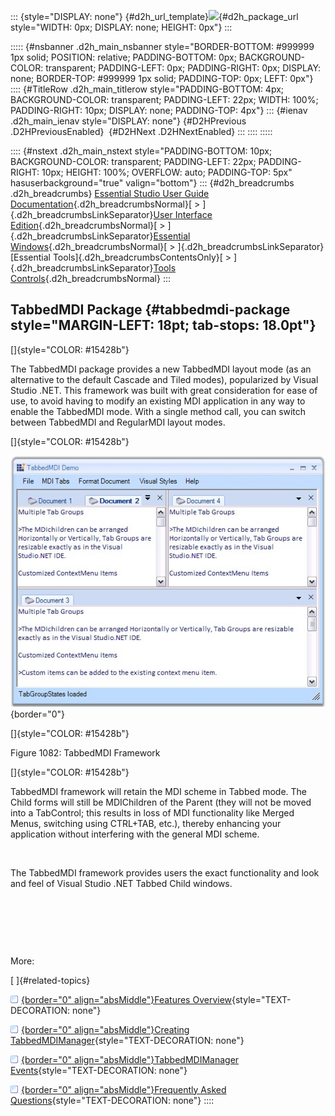 ::: {style="DISPLAY: none"}
[](ms-xhelp:///?Id=d2h_url_template){#d2h_url_template}![](!package_url!){#d2h_package_url style="WIDTH: 0px; DISPLAY: none; HEIGHT: 0px"}
:::

::::: {#nsbanner .d2h_main_nsbanner style="BORDER-BOTTOM: #999999 1px solid; POSITION: relative; PADDING-BOTTOM: 0px; BACKGROUND-COLOR: transparent; PADDING-LEFT: 0px; PADDING-RIGHT: 0px; DISPLAY: none; BORDER-TOP: #999999 1px solid; PADDING-TOP: 0px; LEFT: 0px"}
:::: {#TitleRow .d2h_main_titlerow style="PADDING-BOTTOM: 4px; BACKGROUND-COLOR: transparent; PADDING-LEFT: 22px; WIDTH: 100%; PADDING-RIGHT: 10px; DISPLAY: none; PADDING-TOP: 4px"}
::: {#ienav .d2h_main_ienav style="DISPLAY: none"}
[](ms-xhelp:///?Id=43f4223a-6f92-42ff-8a86-43c6c6097d29){#D2HPrevious .D2HPreviousEnabled}  [](ms-xhelp:///?Id=8e495b45-e473-4af2-8cfc-eca8024a4970){#D2HNext .D2HNextEnabled}
:::
::::
:::::

:::: {#nstext .d2h_main_nstext style="PADDING-BOTTOM: 10px; BACKGROUND-COLOR: transparent; PADDING-LEFT: 22px; PADDING-RIGHT: 10px; HEIGHT: 100%; OVERFLOW: auto; PADDING-TOP: 5px" hasuserbackground="true" valign="bottom"}
::: {#d2h_breadcrumbs .d2h_breadcrumbs}
[Essential Studio User Guide Documentation](ms-xhelp:///?Id=12457748-09e3-4d74-a240-8e049cedf030){.d2h_breadcrumbsNormal}[ \> ]{.d2h_breadcrumbsLinkSeparator}[User Interface Edition](ms-xhelp:///?Id=c29296b7-531c-413b-a0ec-488ca1f7f669){.d2h_breadcrumbsNormal}[ \> ]{.d2h_breadcrumbsLinkSeparator}[Essential Windows](ms-xhelp:///?Id=e60759d8-47a4-4570-9d7a-16a68d63f2ea){.d2h_breadcrumbsNormal}[ \> ]{.d2h_breadcrumbsLinkSeparator}[Essential Tools]{.d2h_breadcrumbsContentsOnly}[ \> ]{.d2h_breadcrumbsLinkSeparator}[Tools Controls](ms-xhelp:///?Id=13c3c4f4-9d16-4b69-93f2-7e98eec67452){.d2h_breadcrumbsNormal}
:::

## TabbedMDI Package {#tabbedmdi-package style="MARGIN-LEFT: 18pt; tab-stops: 18.0pt"}

[]{style="COLOR: #15428b"} 

The TabbedMDI package provides a new TabbedMDI layout mode (as an alternative to the default Cascade and Tiled modes), popularized by Visual Studio .NET. This framework was built with great consideration for ease of use, to avoid having to modify an existing MDI application in any way to enable the TabbedMDI mode. With a single method call, you can switch between TabbedMDI and RegularMDI layout modes.

[]{style="COLOR: #15428b"} 

![](ImagesExt/image76_1061.jpg){border="0"}

[]{style="COLOR: #15428b"} 

Figure 1082: TabbedMDI Framework

[]{style="COLOR: #15428b"} 

TabbedMDI framework will retain the MDI scheme in Tabbed mode. The Child forms will still be MDIChildren of the Parent (they will not be moved into a TabControl; this results in loss of MDI functionality like Merged Menus, switching using CTRL+TAB, etc.), thereby enhancing your application without interfering with the general MDI scheme.

 

The TabbedMDI framework provides users the exact functionality and look and feel of Visual Studio .NET Tabbed Child windows.

 

 

 

More:

[ ]{#related-topics}

[![](button.gif){border="0" align="absMiddle"}Features Overview](ms-xhelp:///?Id=8e495b45-e473-4af2-8cfc-eca8024a4970){style="TEXT-DECORATION: none"}

[![](button.gif){border="0" align="absMiddle"}Creating TabbedMDIManager](ms-xhelp:///?Id=4952d183-2fa0-4ecd-87df-2a09757384a9){style="TEXT-DECORATION: none"}

[![](button.gif){border="0" align="absMiddle"}TabbedMDIManager Events](ms-xhelp:///?Id=8ce35d90-0365-407d-b10b-dc5d3449c497){style="TEXT-DECORATION: none"}

[![](button.gif){border="0" align="absMiddle"}Frequently Asked Questions](ms-xhelp:///?Id=03c21ce5-b83f-4de1-8841-1b4306430a5d){style="TEXT-DECORATION: none"}
::::
